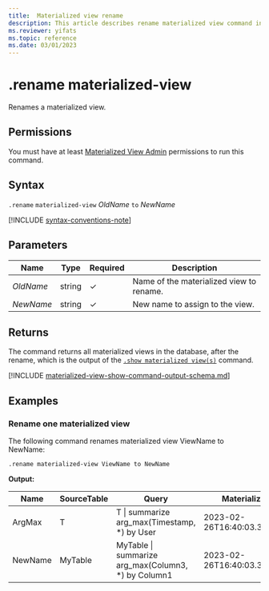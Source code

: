 ```yaml
---
title:  Materialized view rename
description: This article describes rename materialized view command in Azure Data Explorer.
ms.reviewer: yifats
ms.topic: reference
ms.date: 03/01/2023
---
```

# .rename materialized-view

Renames a materialized view.

## Permissions

You must have at least [Materialized View Admin](../access-control/role-based-access-control.md) permissions to run this command.

## Syntax

`.rename` `materialized-view` *OldName* `to` *NewName*

[!INCLUDE [syntax-conventions-note](../../includes/syntax-conventions-note.md)]

## Parameters

| Name      | Type    | Required | Description                              |
|-----------|--------|-----------|------------------------------------------|
| *OldName* | string | &check;   | Name of the materialized view to rename. |
| *NewName* | string | &check;   | New name to assign to the view.          |

## Returns

The command returns all materialized views in the database, after the rename, which is the output of the [`.show materialized view(s)`](materialized-view-show-command.md#show-materialized-views) command.

[!INCLUDE [materialized-view-show-command-output-schema.md](../../../includes/materialized-view-show-command-output-schema.md)]

## Examples

### Rename one materialized view

The following command renames materialized view ViewName to NewName:

```kusto
.rename materialized-view ViewName to NewName
```

**Output:**

| Name    | SourceTable | Query                                               | MaterializedTo                   | LastRun                      | LastRunResult | IsHealthy | IsEnabled | Folder           | DocString | AutoUpdateSchema | EffectiveDateTime            | Lookback   |
|---------|-------------|-----------------------------------------------------|----------------------------------|------------------------------|---------------|-----------|-----------|------------------|-----------|------------------|------------------------------|------------|
| ArgMax  | T           | T \| summarize arg_max(Timestamp, *) by User        | 2023-02-26T16:40:03.3345704Z     | 2023-02-26T16:44:15.9033667Z | Completed     | true      | true      |                  |           | false            | 2023-02-23T14:01:42.5172342Z |            |
| NewName | MyTable     | MyTable \| summarize arg_max(Column3, *) by Column1 | 2023-02-26T16:40:03.3345704Z     | 2023-02-26T16:44:15.9033667Z | Completed     | true      | true      |                  |           | true             | 2023-02-23T14:01:42.5172342Z |            |
